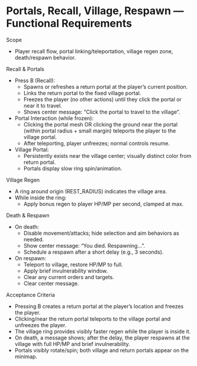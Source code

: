 # Portals, Recall, Village, Respawn — Functional Requirements

Scope
- Player recall flow, portal linking/teleportation, village regen zone, death/respawn behavior.

Recall & Portals
- Press B (Recall):
  - Spawns or refreshes a return portal at the player’s current position.
  - Links the return portal to the fixed village portal.
  - Freezes the player (no other actions) until they click the portal or near it to travel.
  - Shows center message: “Click the portal to travel to the village”.
- Portal Interaction (while frozen):
  - Clicking the portal mesh OR clicking the ground near the portal (within portal radius + small margin) teleports the player to the village portal.
  - After teleporting, player unfreezes; normal controls resume.
- Village Portal:
  - Persistently exists near the village center; visually distinct color from return portal.
  - Portals display slow ring spin/animation.

Village Regen
- A ring around origin (REST_RADIUS) indicates the village area.
- While inside the ring:
  - Apply bonus regen to player HP/MP per second, clamped at max.

Death & Respawn
- On death:
  - Disable movement/attacks; hide selection and aim behaviors as needed.
  - Show center message: “You died. Respawning…”.
  - Schedule a respawn after a short delay (e.g., 3 seconds).
- On respawn:
  - Teleport to village, restore HP/MP to full.
  - Apply brief invulnerability window.
  - Clear any current orders and targets.
  - Clear center message.

Acceptance Criteria
- Pressing B creates a return portal at the player’s location and freezes the player.
- Clicking/near the return portal teleports to the village portal and unfreezes the player.
- The village ring provides visibly faster regen while the player is inside it.
- On death, a message shows; after the delay, the player respawns at the village with full HP/MP and brief invulnerability.
- Portals visibly rotate/spin; both village and return portals appear on the minimap.
